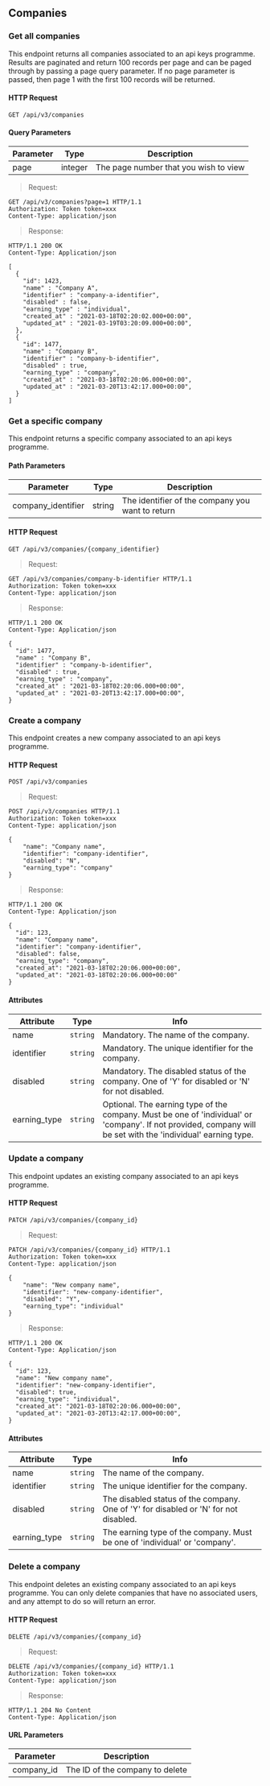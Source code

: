 ## Companies

### Get all companies

This endpoint returns all companies associated to an api keys programme. Results are paginated and return 100 records per page and can be paged through by passing a page query parameter. If no page parameter is passed, then page 1 with the first 100 records will be returned.

#### HTTP Request

`GET /api/v3/companies`

#### Query Parameters

Parameter | Type | Description
--------- | ---- | -----------
page | integer | The page number that you wish to view

> Request:

``` http
GET /api/v3/companies?page=1 HTTP/1.1
Authorization: Token token=xxx
Content-Type: application/json
```

> Response:

``` http
HTTP/1.1 200 OK
Content-Type: Application/json

[
  {
    "id": 1423,
    "name" : "Company A",
    "identifier" : "company-a-identifier",
    "disabled" : false,
    "earning_type" : "individual",
    "created_at" : "2021-03-18T02:20:02.000+00:00",
    "updated_at" : "2021-03-19T03:20:09.000+00:00",
  },
  {
    "id": 1477,
    "name" : "Company B",
    "identifier" : "company-b-identifier",
    "disabled" : true,
    "earning_type" : "company",
    "created_at" : "2021-03-18T02:20:06.000+00:00",
    "updated_at" : "2021-03-20T13:42:17.000+00:00",
  }
]
```

### Get a specific company

This endpoint returns a specific company associated to an api keys programme.

#### Path Parameters

Parameter | Type | Description
--------- | ---- | -----------
company_identifier | string | The identifier of the company you want to return

#### HTTP Request

`GET /api/v3/companies/{company_identifier}`

> Request:

``` http
GET /api/v3/companies/company-b-identifier HTTP/1.1
Authorization: Token token=xxx
Content-Type: application/json
```

> Response:

``` http
HTTP/1.1 200 OK
Content-Type: Application/json

{
  "id": 1477,
  "name" : "Company B",
  "identifier" : "company-b-identifier",
  "disabled" : true,
  "earning_type" : "company",
  "created_at" : "2021-03-18T02:20:06.000+00:00",
  "updated_at" : "2021-03-20T13:42:17.000+00:00",
}
```

### Create a company

This endpoint creates a new company associated to an api keys programme.

#### HTTP Request

`POST /api/v3/companies`

> Request:

``` http
POST /api/v3/companies HTTP/1.1
Authorization: Token token=xxx
Content-Type: application/json

{
    "name": "Company name",
    "identifier": "company-identifier",
    "disabled": "N",
    "earning_type": "company"
}
```

> Response:

``` http
HTTP/1.1 200 OK
Content-Type: Application/json

{
  "id": 123,
  "name": "Company name",
  "identifier": "company-identifier",
  "disabled": false,
  "earning_type": "company",
  "created_at": "2021-03-18T02:20:06.000+00:00",
  "updated_at": "2021-03-18T02:20:06.000+00:00"
}
```

#### Attributes

Attribute | Type | Info
--------- | ---- | ----
name | `string` | Mandatory. The name of the company.
identifier | `string` | Mandatory. The unique identifier for the company.
disabled | `string` | Mandatory. The disabled status of the company. One of 'Y' for disabled or 'N' for not disabled.
earning_type | `string` | Optional. The earning type of the company. Must be one of 'individual' or 'company'. If not provided, company will be set with the 'individual' earning type.


### Update a company

This endpoint updates an existing company associated to an api keys programme.
#### HTTP Request

`PATCH /api/v3/companies/{company_id}`

> Request:

``` http
PATCH /api/v3/companies/{company_id} HTTP/1.1
Authorization: Token token=xxx
Content-Type: application/json

{
    "name": "New company name",
    "identifier": "new-company-identifier",
    "disabled": "Y",
    "earning_type": "individual"
}

```

> Response:

``` http
HTTP/1.1 200 OK
Content-Type: Application/json

{
  "id": 123,
  "name": "New company name",
  "identifier": "new-company-identifier",
  "disabled": true,
  "earning_type": "individual",
  "created_at": "2021-03-18T02:20:06.000+00:00",
  "updated_at": "2021-03-20T13:42:17.000+00:00",
}
```

#### Attributes

Attribute | Type | Info
--------- | ---- | ----
name | `string` | The name of the company.
identifier | `string` | The unique identifier for the company.
disabled | `string` | The disabled status of the company. One of 'Y' for disabled or 'N' for not disabled.
earning_type | `string` | The earning type of the company. Must be one of 'individual' or 'company'.


### Delete a company

This endpoint deletes an existing company associated to an api keys programme. You can only delete companies that have no associated users, and any attempt to do so will return an error.
#### HTTP Request

`DELETE /api/v3/companies/{company_id}`

> Request:

``` http
DELETE /api/v3/companies/{company_id} HTTP/1.1
Authorization: Token token=xxx
Content-Type: application/json

```

> Response:

``` http
HTTP/1.1 204 No Content
Content-Type: Application/json
```
#### URL Parameters

Parameter | Description
--------- | -----------
company_id | The ID of the company to delete
